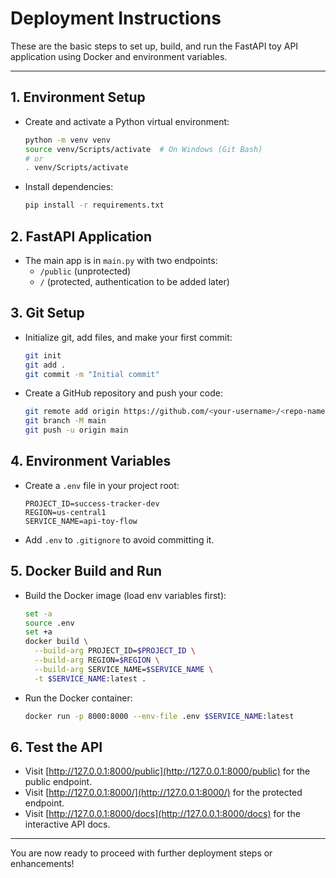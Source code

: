 # Deployment Instructions

These are the basic steps to set up, build, and run the FastAPI toy API application using Docker and environment variables.

---

## 1. Environment Setup

- Create and activate a Python virtual environment:
  ```bash
  python -m venv venv
  source venv/Scripts/activate  # On Windows (Git Bash)
  # or
  . venv/Scripts/activate
  ```
- Install dependencies:
  ```bash
  pip install -r requirements.txt
  ```

## 2. FastAPI Application

- The main app is in `main.py` with two endpoints:
  - `/public` (unprotected)
  - `/` (protected, authentication to be added later)

## 3. Git Setup

- Initialize git, add files, and make your first commit:
  ```bash
  git init
  git add .
  git commit -m "Initial commit"
  ```
- Create a GitHub repository and push your code:
  ```bash
  git remote add origin https://github.com/<your-username>/<repo-name>.git
  git branch -M main
  git push -u origin main
  ```

## 4. Environment Variables

- Create a `.env` file in your project root:
  ```env
  PROJECT_ID=success-tracker-dev
  REGION=us-central1
  SERVICE_NAME=api-toy-flow
  ```
- Add `.env` to `.gitignore` to avoid committing it.

## 5. Docker Build and Run

- Build the Docker image (load env variables first):
  ```bash
  set -a
  source .env
  set +a
  docker build \
    --build-arg PROJECT_ID=$PROJECT_ID \
    --build-arg REGION=$REGION \
    --build-arg SERVICE_NAME=$SERVICE_NAME \
    -t $SERVICE_NAME:latest .
  ```
- Run the Docker container:
  ```bash
  docker run -p 8000:8000 --env-file .env $SERVICE_NAME:latest
  ```

## 6. Test the API

- Visit [http://127.0.0.1:8000/public](http://127.0.0.1:8000/public) for the public endpoint.
- Visit [http://127.0.0.1:8000/](http://127.0.0.1:8000/) for the protected endpoint.
- Visit [http://127.0.0.1:8000/docs](http://127.0.0.1:8000/docs) for the interactive API docs.

---

You are now ready to proceed with further deployment steps or enhancements! 